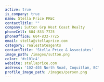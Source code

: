 ```yaml
---
active: true
is_company: true
name: Stella Price PREC
contactTitle: ""
company: Sutton Grp West Coast Realty
phoneCell: 604-833-7725
phoneOffice: 604-833-7725
email: stella@stellaprice.com
category: realestateagents
contactTitle: 'Stella Price & Associates'
image_path: /images/sutton.png
color: '#c101c4'
website: stellaprice.com
address: '102-403 North Road, Coquitlam, BC'
profile_image_path: /images/person.png
---
```

